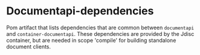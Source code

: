 <!-- Copyright Verizon Media. Licensed under the terms of the Apache 2.0 license. See LICENSE in the project root. -->
# Documentapi-dependencies

Pom artifact that lists dependencies that are common between `documentapi` and
`container-documentapi`. These dependencies are provided by the Jdisc container,
but are needed in scope 'compile' for building standalone document clients.
